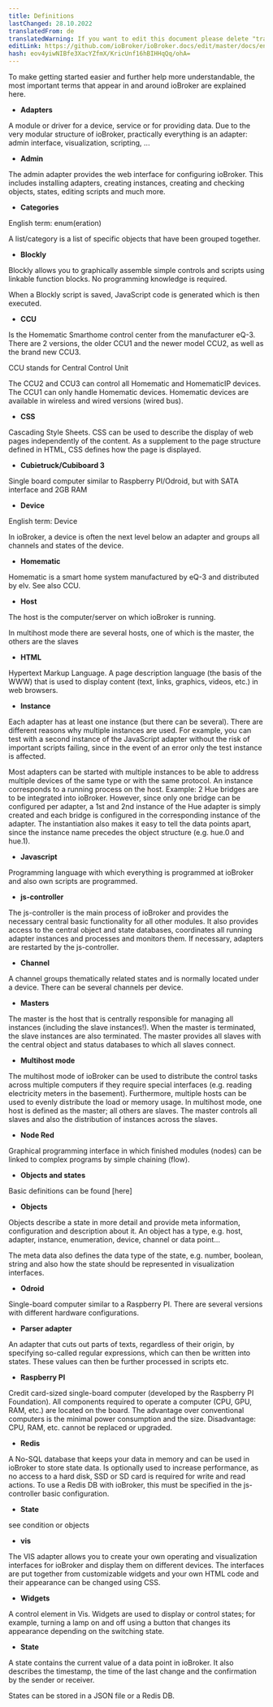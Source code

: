 ```yaml
---
title: Definitions
lastChanged: 28.10.2022
translatedFrom: de
translatedWarning: If you want to edit this document please delete "translatedFrom" field, elsewise this document will be translated automatically again
editLink: https://github.com/ioBroker/ioBroker.docs/edit/master/docs/en/basics/glossary.md
hash: eov4yiwNIBfe3XacYZfmX/KricUnf16hBIHHqQq/ohA=
---
```

To make getting started easier and further help more understandable, the most important terms that appear in and around ioBroker are explained here.

* **Adapters**

A module or driver for a device, service or for providing data.
Due to the very modular structure of ioBroker, practically everything is an adapter: admin interface, visualization, scripting, ...

* **Admin**

The admin adapter provides the web interface for configuring ioBroker. This includes installing adapters, creating instances, creating and checking objects, states, editing scripts and much more.

* **Categories**

English term: enum(eration)

A list/category is a list of specific objects that have been grouped together.

* **Blockly**

Blockly allows you to graphically assemble simple controls and scripts using linkable function blocks. No programming knowledge is required.

When a Blockly script is saved, JavaScript code is generated which is then executed.

* **CCU**

Is the Homematic Smarthome control center from the manufacturer eQ-3. There are 2 versions, the older CCU1 and the newer model CCU2, as well as the brand new CCU3.

CCU stands for Central Control Unit

The CCU2 and CCU3 can control all Homematic and HomematicIP devices. The CCU1 can only handle Homematic devices.
Homematic devices are available in wireless and wired versions (wired bus).

* **CSS**

Cascading Style Sheets. CSS can be used to describe the display of web pages independently of the content. As a supplement to the page structure defined in HTML, CSS defines how the page is displayed.

* **Cubietruck/Cubiboard 3**

Single board computer similar to Raspberry PI/Odroid, but with SATA interface and 2GB RAM

* **Device**

English term: Device

In ioBroker, a device is often the next level below an adapter and groups all channels and states of the device.

* **Homematic**

Homematic is a smart home system manufactured by eQ-3 and distributed by elv. See also CCU.

* **Host**

The host is the computer/server on which ioBroker is running.

In multihost mode there are several hosts, one of which is the master, the others are the slaves

* **HTML**

Hypertext Markup Language. A page description language (the basis of the WWW) that is used to display content (text, links, graphics, videos, etc.) in web browsers.

* **Instance**

Each adapter has at least one instance (but there can be several).
There are different reasons why multiple instances are used.
For example, you can test with a second instance of the JavaScript adapter without the risk of important scripts failing, since in the event of an error only the test instance is affected.

Most adapters can be started with multiple instances to be able to address multiple devices of the same type or with the same protocol. An instance corresponds to a running process on the host.
Example: 2 Hue bridges are to be integrated into ioBroker. However, since only one bridge can be configured per adapter, a 1st and 2nd instance of the Hue adapter is simply created and each bridge is configured in the corresponding instance of the adapter. The instantiation also makes it easy to tell the data points apart, since the instance name precedes the object structure (e.g. hue.0 and hue.1).

* **Javascript**

Programming language with which everything is programmed at ioBroker and also own scripts are programmed.

* **js-controller**

The js-controller is the main process of ioBroker and provides the necessary central basic functionality for all other modules.
It also provides access to the central object and state databases, coordinates all running adapter instances and processes and monitors them. If necessary, adapters are restarted by the js-controller.

* **Channel**

A channel groups thematically related states and is normally located under a device. There can be several channels per device.

* **Masters**

The master is the host that is centrally responsible for managing all instances (including the slave instances!). When the master is terminated, the slave instances are also terminated. The master provides all slaves with the central object and status databases to which all slaves connect.

* **Multihost mode**

The multihost mode of ioBroker can be used to distribute the control tasks across multiple computers if they require special interfaces (e.g. reading electricity meters in the basement). Furthermore, multiple hosts can be used to evenly distribute the load or memory usage. In multihost mode, one host is defined as the master; all others are slaves. The master controls all slaves and also the distribution of instances across the slaves.

* **Node Red**

Graphical programming interface in which finished modules (nodes) can be linked to complex programs by simple chaining (flow).

* **Objects and states**

Basic definitions can be found [here]

* **Objects**

Objects describe a state in more detail and provide meta information, configuration and description about it. An object has a type, e.g. host, adapter, instance, enumeration, device, channel or data point...

The meta data also defines the data type of the state, e.g. number, boolean, string and also how the state should be represented in visualization interfaces.

* **Odroid**

Single-board computer similar to a Raspberry PI. There are several versions with different hardware configurations.

* **Parser adapter**

An adapter that cuts out parts of texts, regardless of their origin, by specifying so-called regular expressions, which can then be written into states. These values can then be further processed in scripts etc.

* **Raspberry PI**

Credit card-sized single-board computer (developed by the Raspberry PI Foundation). All components required to operate a computer (CPU, GPU, RAM, etc.) are located on the board. The advantage over conventional computers is the minimal power consumption and the size. Disadvantage: CPU, RAM, etc. cannot be replaced or upgraded.

* **Redis**

A No-SQL database that keeps your data in memory and can be used in ioBroker to store state data. Is optionally used to increase performance, as no access to a hard disk, SSD or SD card is required for write and read actions. To use a Redis DB with ioBroker, this must be specified in the js-controller basic configuration.

* **State**

see condition or objects

* **vis**

The VIS adapter allows you to create your own operating and visualization interfaces for ioBroker and display them on different devices. The interfaces are put together from customizable widgets and your own HTML code and their appearance can be changed using CSS.

* **Widgets**

A control element in Vis. Widgets are used to display or control states; for example, turning a lamp on and off using a button that changes its appearance depending on the switching state.

* **State**

A state contains the current value of a data point in ioBroker.
It also describes the timestamp, the time of the last change and the confirmation by the sender or receiver.

States can be stored in a JSON file or a Redis DB.

[hier]: https://github.com/ioBroker/ioBroker.docs/blob/master/docs/en/dev/objectsschema.md